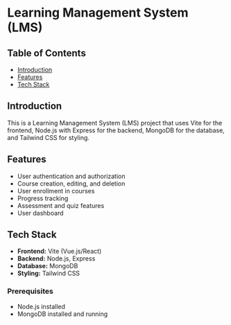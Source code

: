 # Learning Management System (LMS)

## Table of Contents
- [Introduction](#introduction)
- [Features](#features)
- [Tech Stack](#tech-stack)

## Introduction
This is a Learning Management System (LMS) project that uses Vite for the frontend, Node.js with Express for the backend, MongoDB for the database, and Tailwind CSS for styling.

## Features
- User authentication and authorization
- Course creation, editing, and deletion
- User enrollment in courses
- Progress tracking
- Assessment and quiz features
- User dashboard

## Tech Stack
- **Frontend:** Vite (Vue.js/React)
- **Backend:** Node.js, Express
- **Database:** MongoDB
- **Styling:** Tailwind CSS

### Prerequisites
- Node.js installed
- MongoDB installed and running

